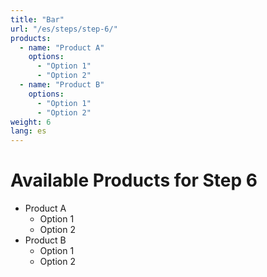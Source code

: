 ```yaml
---
title: "Bar"
url: "/es/steps/step-6/"
products:
  - name: "Product A"
    options:
      - "Option 1"
      - "Option 2"
  - name: "Product B"
    options:
      - "Option 1"
      - "Option 2"
weight: 6
lang: es
---
```


# Available Products for Step 6

- Product A
  - Option 1
  - Option 2
- Product B
  - Option 1
  - Option 2